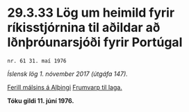 # 29.3.33 Lög um heimild fyrir ríkisstjórnina til aðildar að Iðnþróunarsjóði fyrir Portúgal

`nr. 61 31. maí 1976`

_Íslensk lög 1. nóvember 2017 (útgáfa 147)._

[Ferill málsins á Alþingi](https://www.althingi.is/thingstorf/thingmalalistar-eftir-thingum/ferill/?ltg=97&mnr=262)
[Frumvarp til laga.](https://www.althingi.is/altext/97/s/pdf/0584.pdf)

**Tóku gildi 11. júní 1976.**

